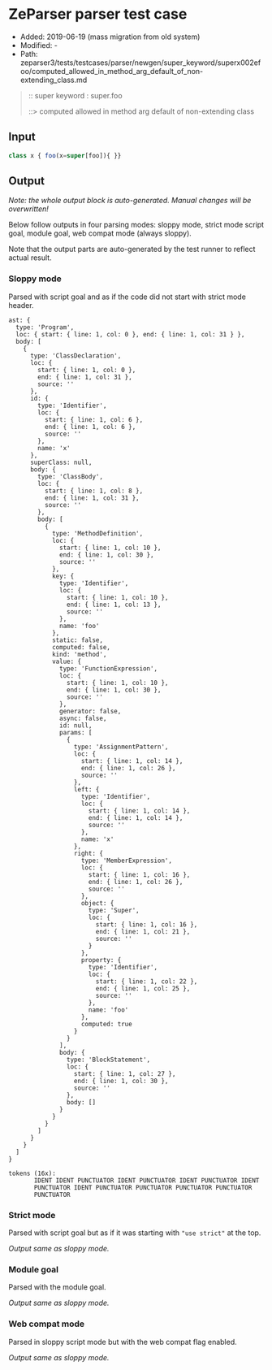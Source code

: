 # ZeParser parser test case

- Added: 2019-06-19 (mass migration from old system)
- Modified: -
- Path: zeparser3/tests/testcases/parser/newgen/super_keyword/superx002efoo/computed_allowed_in_method_arg_default_of_non-extending_class.md

> :: super keyword : super.foo
>
> ::> computed allowed in method arg default of non-extending class

## Input

`````js
class x { foo(x=super[foo]){ }}
`````

## Output

_Note: the whole output block is auto-generated. Manual changes will be overwritten!_

Below follow outputs in four parsing modes: sloppy mode, strict mode script goal, module goal, web compat mode (always sloppy).

Note that the output parts are auto-generated by the test runner to reflect actual result.

### Sloppy mode

Parsed with script goal and as if the code did not start with strict mode header.

`````
ast: {
  type: 'Program',
  loc: { start: { line: 1, col: 0 }, end: { line: 1, col: 31 } },
  body: [
    {
      type: 'ClassDeclaration',
      loc: {
        start: { line: 1, col: 0 },
        end: { line: 1, col: 31 },
        source: ''
      },
      id: {
        type: 'Identifier',
        loc: {
          start: { line: 1, col: 6 },
          end: { line: 1, col: 6 },
          source: ''
        },
        name: 'x'
      },
      superClass: null,
      body: {
        type: 'ClassBody',
        loc: {
          start: { line: 1, col: 8 },
          end: { line: 1, col: 31 },
          source: ''
        },
        body: [
          {
            type: 'MethodDefinition',
            loc: {
              start: { line: 1, col: 10 },
              end: { line: 1, col: 30 },
              source: ''
            },
            key: {
              type: 'Identifier',
              loc: {
                start: { line: 1, col: 10 },
                end: { line: 1, col: 13 },
                source: ''
              },
              name: 'foo'
            },
            static: false,
            computed: false,
            kind: 'method',
            value: {
              type: 'FunctionExpression',
              loc: {
                start: { line: 1, col: 10 },
                end: { line: 1, col: 30 },
                source: ''
              },
              generator: false,
              async: false,
              id: null,
              params: [
                {
                  type: 'AssignmentPattern',
                  loc: {
                    start: { line: 1, col: 14 },
                    end: { line: 1, col: 26 },
                    source: ''
                  },
                  left: {
                    type: 'Identifier',
                    loc: {
                      start: { line: 1, col: 14 },
                      end: { line: 1, col: 14 },
                      source: ''
                    },
                    name: 'x'
                  },
                  right: {
                    type: 'MemberExpression',
                    loc: {
                      start: { line: 1, col: 16 },
                      end: { line: 1, col: 26 },
                      source: ''
                    },
                    object: {
                      type: 'Super',
                      loc: {
                        start: { line: 1, col: 16 },
                        end: { line: 1, col: 21 },
                        source: ''
                      }
                    },
                    property: {
                      type: 'Identifier',
                      loc: {
                        start: { line: 1, col: 22 },
                        end: { line: 1, col: 25 },
                        source: ''
                      },
                      name: 'foo'
                    },
                    computed: true
                  }
                }
              ],
              body: {
                type: 'BlockStatement',
                loc: {
                  start: { line: 1, col: 27 },
                  end: { line: 1, col: 30 },
                  source: ''
                },
                body: []
              }
            }
          }
        ]
      }
    }
  ]
}

tokens (16x):
       IDENT IDENT PUNCTUATOR IDENT PUNCTUATOR IDENT PUNCTUATOR IDENT
       PUNCTUATOR IDENT PUNCTUATOR PUNCTUATOR PUNCTUATOR PUNCTUATOR
       PUNCTUATOR
`````

### Strict mode

Parsed with script goal but as if it was starting with `"use strict"` at the top.

_Output same as sloppy mode._

### Module goal

Parsed with the module goal.

_Output same as sloppy mode._

### Web compat mode

Parsed in sloppy script mode but with the web compat flag enabled.

_Output same as sloppy mode._
